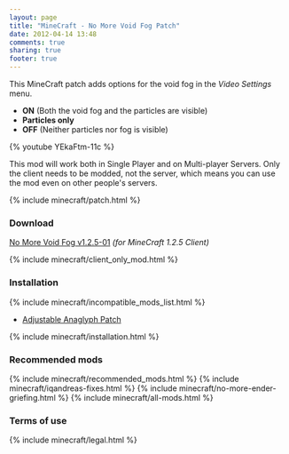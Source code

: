 ```yaml
---
layout: page
title: "MineCraft - No More Void Fog Patch"
date: 2012-04-14 13:48
comments: true
sharing: true
footer: true
---
```

This MineCraft patch adds options for the void fog in the _Video Settings_ menu.

* **ON** (Both the void fog and the particles are visible)
* **Particles only**
* **OFF** (Neither particles nor fog is visible)
 
{% youtube YEkaFtm-11c %}

This mod will work both in Single Player and on Multi-player Servers. Only the client needs to be modded, not the server, which means you can use the mod even on other people's servers.
 
{% include minecraft/patch.html %}

### Download
[No More Void Fog v1.2.5-01](https://github.com/downloads/IQAndreas/Minecraft-Mods-and-Patches/no-more-void-fog-v1.2.5-01.zip) _(for MineCraft 1.2.5 Client)_

{% include minecraft/client_only_mod.html %}

### Installation
{% include minecraft/incompatible_mods_list.html %}

 - [Adjustable Anaglyph Patch](/minecraft/adjustable-anaglyph/)

{% include minecraft/installation.html %}

### Recommended mods
{% include minecraft/recommended_mods.html %}
{% include minecraft/iqandreas-fixes.html %}
{% include minecraft/no-more-ender-griefing.html %}
{% include minecraft/all-mods.html %}

### Terms of use
{% include minecraft/legal.html %}
